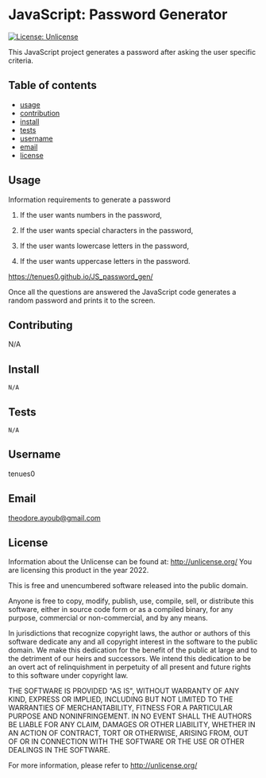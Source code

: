 
  
# JavaScript: Password Generator
[![License: Unlicense](https://img.shields.io/badge/license-Unlicense-blue.svg)](http://unlicense.org/)

This JavaScript project generates a password after asking the user specific criteria.

## Table of contents
* [usage](#Usage)
* [contribution](#Contributing)
* [install](#Install)
* [tests](#Tests)
* [username](#Username)
* [email](#Email)
* [license](#License)

## Usage

Information requirements to generate a password
1) If the user wants numbers in the password,

2) If the user wants special characters in the password,

3) If the user wants lowercase letters in the password,

4) If the user wants uppercase letters in the password.

https://tenues0.github.io/JS_password_gen/

Once all the questions are answered the JavaScript code generates a random password and prints it to the screen.
## Contributing

N/A

## Install
```
N/A
```
## Tests
```
N/A
```
## Username

tenues0

## Email

theodore.ayoub@gmail.com

## License

Information about the Unlicense can be found at: http://unlicense.org/
You are licensing this product in the year 2022.


This is free and unencumbered software released into the public domain.

Anyone is free to copy, modify, publish, use, compile, sell, or
distribute this software, either in source code form or as a compiled
binary, for any purpose, commercial or non-commercial, and by any
means.

In jurisdictions that recognize copyright laws, the author or authors
of this software dedicate any and all copyright interest in the
software to the public domain. We make this dedication for the benefit
of the public at large and to the detriment of our heirs and
successors. We intend this dedication to be an overt act of
relinquishment in perpetuity of all present and future rights to this
software under copyright law.

THE SOFTWARE IS PROVIDED "AS IS", WITHOUT WARRANTY OF ANY KIND,
EXPRESS OR IMPLIED, INCLUDING BUT NOT LIMITED TO THE WARRANTIES OF
MERCHANTABILITY, FITNESS FOR A PARTICULAR PURPOSE AND NONINFRINGEMENT.
IN NO EVENT SHALL THE AUTHORS BE LIABLE FOR ANY CLAIM, DAMAGES OR
OTHER LIABILITY, WHETHER IN AN ACTION OF CONTRACT, TORT OR OTHERWISE,
ARISING FROM, OUT OF OR IN CONNECTION WITH THE SOFTWARE OR THE USE OR
OTHER DEALINGS IN THE SOFTWARE.

For more information, please refer to <http://unlicense.org/>

